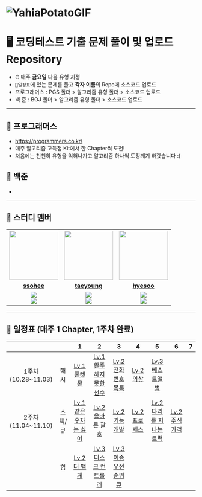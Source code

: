 # ![YahiaPotatoGIF](https://github.com/Talking-Cotato/Talking-Cotato/assets/43868509/e0b749cf-5701-4780-a0d6-ef69ce3f0ef9)

# 🖥 **코딩테스트 기출 문제 풀이 및 업로드 Repository**

* ⏰ 매주 **금요일** 다음 유형 지정
* `📅일정표`에 있는 문제를 풀고 **각자 이름**의 Repo에 소스코드 업로드
* 프로그래머스 : PGS 폴더 > 알고리즘 유형 폴더 > 소스코드 업로드
* 백       준 : BOJ 폴더 > 알고리즘 유형 폴더 > 소스코드 업로드
  
------
## 🤹 **프로그래머스**
* https://programmers.co.kr/
* 매주 알고리즘 고득점 Kit에서 한 Chapter씩 도전!
* 처음에는 천천히 유형을 익혀나가고 알고리즘 하나씩 도장깨기 하겠습니다 :)


## 🤹 **백준**
*

------
## 🤖 스터디 멤버

<table>
 <tr>
    <td align="center"><a href="https://github.com/ssohee98"><img src="https://avatars.githubusercontent.com/ssohee98" width="130px;" alt=""></a></td>
    <td align="center"><a href="https://github.com/sharpie1330"><img src="https://avatars.githubusercontent.com/sharpie1330" width="130px;" alt=""></a></td>
    <td align="center"><a href="https://github.com/Hwater00"><img src="https://avatars.githubusercontent.com/Hwater00" width="130px;" alt=""></a></td>
  </tr>
  <tr>
    <td align="center"><a href="https://github.com/ssohee98"><b>ssohee</b></a></td>
    <td align="center"><a href="https://github.com/sharpie1330"><b>taeyoung</b></a></td>
    <td align="center"><a href="https://github.com/Hwater00"><b>hyesoo</b></a></td>
  </tr>
  <tr> 
    <td align="center"><img src="https://img.shields.io/badge/Java-007396.svg?&style=for-the-badge&logo=Java&logoColor=white"><br/><img src="https://img.shields.io/badge/ORACLE-F80000?style=for-the-badge&logo=oracle&logoColor=white"/></td>
    <td align="center"><img src="https://img.shields.io/badge/Java-007396?style=for-the-badge&logo=java&logoColor=white"><br/><img src="https://img.shields.io/badge/MySQL-4479A1?style=for-the-badge&logo=MySQL&logoColor=white"/></td>
    <td align="center"><img src="https://img.shields.io/badge/Java-007396?style=for-the-badge&logo=java&logoColor=white"><br/><img src="https://img.shields.io/badge/MySQL-4479A1?style=for-the-badge&logo=MySQL&logoColor=white"/></td>
  </tr> 
</table>

------

## **📅 일정표 (매주 1 Chapter, 1주차 완료)**
| | |1|2|3|4|5|6|7|
|:-:|:-:|:-:|:-:|:-:|:-:|:-:|:-:|:-:|
|1주차(10.28~11.03)|해시|[Lv.1 폰켓몬](https://school.programmers.co.kr/learn/courses/30/lessons/1845)|[Lv.1 완주하지 못한 선수](https://school.programmers.co.kr/learn/courses/30/lessons/42576)|[Lv.2 전화번호 목록](https://school.programmers.co.kr/learn/courses/30/lessons/42577)|[Lv.2 의상](https://school.programmers.co.kr/learn/courses/30/lessons/42578)|[Lv.3 베스트앨범](https://school.programmers.co.kr/learn/courses/30/lessons/42579)| | | |
|2주차(11.04~11.10)|스택/큐|[Lv.1 같은 숫자는 싫어](https://school.programmers.co.kr/learn/courses/30/lessons/12906)|[Lv.2 올바른 괄호](https://school.programmers.co.kr/learn/courses/30/lessons/12909)|[Lv.2 기능개발](https://school.programmers.co.kr/learn/courses/30/lessons/42586)|[Lv.2 프로세스](https://school.programmers.co.kr/learn/courses/30/lessons/42587)|[Lv.2 다리를 지나는 트럭](https://school.programmers.co.kr/learn/courses/30/lessons/42583)|[Lv.2 주식가격](https://school.programmers.co.kr/learn/courses/30/lessons/42584)|
||힙|[Lv.2 더 맵게](https://school.programmers.co.kr/learn/courses/30/lessons/42626)|[Lv.3 디스크 컨트롤러](https://school.programmers.co.kr/learn/courses/30/lessons/42627)|[Lv.3 이중우선순위큐](https://school.programmers.co.kr/learn/courses/30/lessons/42628)|| | |


